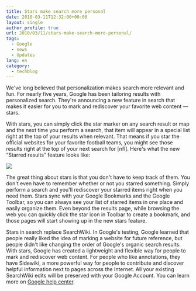 ```yaml
---
title: Stars make search more personal
date: 2010-03-11T12:32:00+00:00
layout: single
author_profile: true
url: 2010/03/11/stars-make-search-more-personal/
tags:
  - Google
  - news
  - Updates
lang: en
category: 
  - techblog
---
```

We've long believed that personalization makes search more relevant and fun. For nearly five years, Google has been tailoring results with personalized search. They're announcing a new feature in search that makes it easier for you to mark and rediscover your favorite web content — stars.

With stars, you can simply click the star marker on any search result or map and the next time you perform a search, that item will appear in a special list right at the top of your results when relevant. That means if you star the official websites for your favorite football teams, you might see those results right at the top of your next search for [nfl]. Here's what the new “Starred results” feature looks like:

[![](http://2.bp.blogspot.com/_vaUVXcmC3OI/S5jal9x0bgI/AAAAAAAABPs/yfWIh0h4PY4/s400/st1.png)](http://2.bp.blogspot.com/_vaUVXcmC3OI/S5jal9x0bgI/AAAAAAAABPs/yfWIh0h4PY4/s1600-h/st1.png)

The great thing about stars is that you don't have to keep track of them. You don't even have to remember whether or not you starred something. Simply perform a search and you'll rediscover your starred items right when you need them. Stars sync with your Google Bookmarks and the Google Toolbar, so you can always see your list of starred items in one place and easily organize them. Even beyond the results page, while browsing the web you can quickly click the star icon in Toolbar to create a bookmark, and those pages will start showing up in the new stars feature.

Stars in search replace SearchWiki. In Google's testing, Google learned that people really liked the idea of marking a website for future reference, but people didn't like changing the order of Google's organic search results. With stars, Google has created a lightweight and flexible way for people to mark and rediscover web content. For people who like annotations, they have Sidewiki, a more powerful way for people to contribute and discover helpful information next to pages across the Internet. All your existing SearchWiki edits will be preserved with your Google Account. You can learn more on [Google help center](http://www.google.com/support/websearch/bin/answer.py?answer=115764).